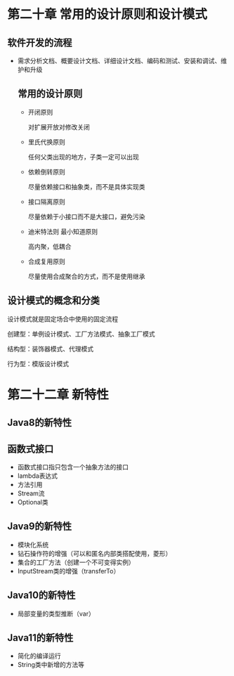 # 第二十章 常用的设计原则和设计模式

##  软件开发的流程

* 需求分析文档、概要设计文档、详细设计文档、编码和测试、安装和调试、维护和升级

  ## 常用的设计原则

  * 开闭原则

    对扩展开放对修改关闭

  * 里氏代换原则

    任何父类出现的地方，子类一定可以出现

  * 依赖倒转原则

    尽量依赖接口和抽象类，而不是具体实现类

  * 接口隔离原则

    尽量依赖于小接口而不是大接口，避免污染

  * 迪米特法则 最小知道原则

    高内聚，低耦合

  * 合成复用原则

    尽量使用合成聚合的方式，而不是使用继承

## 设计模式的概念和分类

设计模式就是固定场合中使用的固定流程

创建型：单例设计模式、工厂方法模式、抽象工厂模式

结构型：装饰器模式、代理模式

行为型：模版设计模式

# 第二十二章 新特性

## Java8的新特性

## 函数式接口

* 函数式接口指只包含一个抽象方法的接口
* lambda表达式
* 方法引用
* Stream流
* Optional类

## Java9的新特性

* 模块化系统
* 钻石操作符的增强（可以和匿名内部类搭配使用，菱形）
* 集合的工厂方法（创建一个不可变得实例）
* InputStream类的增强（transferTo）

## Java10的新特性

* 局部变量的类型推断（var）

## Java11的新特性

* 简化的编译运行
* String类中新增的方法等